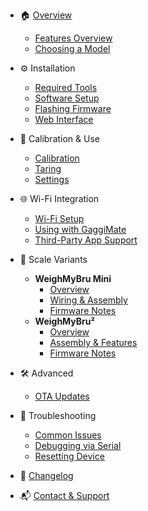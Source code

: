 <!-- docs/_sidebar.md -->

- 🏠 [Overview](/README.md)
  - [Features Overview](/getting-started/features.md)
  - [Choosing a Model](/getting-started/choose-model.md)

- ⚙️ Installation
  - [Required Tools](/installation/tools.md)
  - [Software Setup](/installation/software-setup.md)
  - [Flashing Firmware](/installation/flashing.md)
  - [Web Interface](/installation/web-ui.md)

- 📐 Calibration & Use
  - [Calibration](/usage/calibration.md)
  - [Taring](/usage/taring.md)
  - [Settings](/usage/settings.md)

- 🌐 Wi-Fi Integration
  - [Wi-Fi Setup](/integration/wifi.md)
  - [Using with GaggiMate](/integration/gaggimate.md)
  - [Third-Party App Support](/integration/3rd-party.md)

- 🧪 Scale Variants
  - **WeighMyBru Mini**
    - [Overview](/variants/mini/overview.md)
    - [Wiring & Assembly](/variants/mini/wiring.md)
    - [Firmware Notes](/variants/mini/firmware.md)
  - **WeighMyBru²**
    - [Overview](/variants/v2/overview.md)
    - [Assembly & Features](/variants/v2/assembly.md)
    - [Firmware Notes](/variants/v2/firmware.md)

- 🛠 Advanced
  - [OTA Updates](/advanced/ota.md)

- 🧰 Troubleshooting
  - [Common Issues](/troubleshooting/issues.md)
  - [Debugging via Serial](/troubleshooting/serial.md)
  - [Resetting Device](/troubleshooting/reset.md)

- 📄 [Changelog](/changelog.md)
- 📬 [Contact & Support](/contact.md)